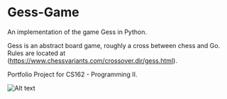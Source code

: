 # Gess-Game
An implementation of the game Gess in Python.

Gess is an abstract board game, roughly a cross between chess and Go. Rules are located at (https://www.chessvariants.com/crossover.dir/gess.html).

Portfolio Project for CS162 - Programming II.

![Alt text](./screengrabs/img.jpg?raw=true "Title")
